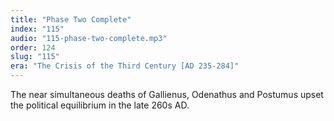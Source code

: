 ```yaml
---
title: "Phase Two Complete"
index: "115"
audio: "115-phase-two-complete.mp3"
order: 124
slug: "115"
era: "The Crisis of the Third Century [AD 235-284]"
---
```


The near simultaneous deaths of Gallienus, Odenathus and Postumus upset the political equilibrium in the late 260s AD.


